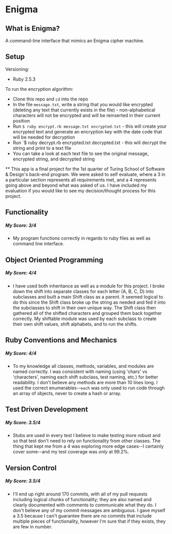 # Enigma

## What is Enigma?
A command-line interface that mimics an Enigma cipher machine.

## Setup
Versioning:
- Ruby 2.5.3

To run the encryption algorithm:
- Clone this repo and `cd` into the repo
- In the file `message.txt`, write a string that you would like encrypted (deleting any text that currently exists in the file) - non-alphabetical characters will not be encrypted and will be reinserted in their current position
- Run `$ ruby encrypt.rb message.txt encrypted.txt` - this will create your encrypted text and generate an encryption key with the date code that will be needed for decryption
- Run `$ ruby decrypt.rb encrypted.txt decrypted.txt <your key goes here> <your date code goes here> - this will decrypt the string and print to a text file
- You can take a look at each text file to see the original message, encrypted string, and decrypted string

** This app is a final project for the 1st quarter of Turing School of Software & Design's back-end program. We were asked to self evaluate, where a 3 in a particular section represents all requirements met, and a 4 represents going above and beyond what was asked of us. I have included my evaluation if you would like to see my decision/thought process for this project.

## Functionality  
##### My Score: 3/4  
- My program functions correctly in regards to ruby files as well as command line interface.  

## Object Oriented Programming  
##### My Score: 4/4  
- I have used both inheritance as well as a module for this project. I broke down the shift into separate classes for each letter (A, B, C, D) into subclasses and built a main Shift class as a parent. It seemed logical to do this since the Shift class broke up the string as needed and fed it into the subclasses to shift in their own unique way. The Shift class then gathered all of the shifted characters and grouped them back together correctly. My shiftable module was used by each subclass to create their own shift values, shift alphabets, and to run the shifts.  

## Ruby Conventions and Mechanics  
##### My Score: 4/4  
- To my knowledge all classes, methods, variables, and modules are named correctly. I was consistent with naming (using 'chars' vs 'characters', naming each shift subclass, test naming, etc.) for better readability. I don't believe any methods are more than 10 lines long. I used the correct enumerables--`each` was only used to run code through an array of objects, never to create a hash or array.  

## Test Driven Development  
##### My Score: 3.5/4  
- Stubs are used in every test I believe to make testing more robust and so that test don't need to rely on functionality from other classes. The thing that kept me from a 4 was exploring more edge cases--I certainly cover some--and my test coverage was _only_ at 99.2%.  

## Version Control  
##### My Score: 3.5/4  
- I'll end up right around 170 commits, with all of my pull requests including logical chunks of functionality; they are also named and clearly documented with comments to communicate what they do. I don't believe any of my commit messages are ambiguous. I gave myself a 3.5 because I can't guarantee there are no commits that include multiple pieces of functionality, however I'm sure that if they exists, they are few in number.
